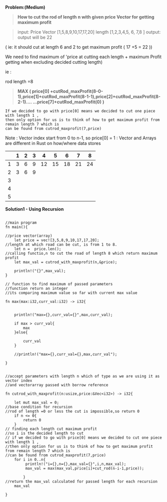 **Problem:(Medium)**

>**How to cut the rod of length n with given price Vector for getting maximum profit**

> input: Price Vector [1,5,8,9,10,17,17,20]
         length       [1,2,3,4,5,  6, 7,8 ]
 > output: output will be 22 
 
 ( ie: it should cut at length 6 and 2 to get maximum profit ( 17 +5 = 22 ))



We need to find maximum of 'price at cutting each length + maximum Profit getting when excluding decided cutting length) 

ie : 

rod length =8 

> **MAX ( price[0] +cutRod_maxProfit(8-0-1),price[1]+cutRod_maxProfit(8-1-1),price[2]+cutRod_maxProfit(8-2-1)....
        ...price[7]+cutRod_maxProfit(0) )**
```	
If we decided to go with price[0] means we decided to cut one piece with length 1 ,
then only option for us is to think of how to get maximum profit from remain length 7 which is 
can be found from cutrod_maxprofit(7,price) 
```
Note : Vector index start from 0 to n-1, so price[0] = 1
     : Vector and Arrays are different in Rust on how/where data stores
	

            
 |    | 1  | 2 |  3  | 4  | 5  | 6  |  7|  8|
 |----|----|----|----|----|----|----|---|---|
 |  1 | 3  | 6 | 9  | 12 | 15 | 18 | 21 | 24|
 |  2 | 3 | 6  | 9  |  |
 |  3 |  |  |  |  |  |
 |  4 |  |  |  |  |  |
 |  5 |  |  |  |  |  | 
 
 
 
 

**Solution1 - Using Recursion**

```
 
//main program
fn main(){

//price vector(array) 
	let price = vec![3,5,8,9,10,17,17,20];
//length at which road can be cut, is from 1 to 8.
	let n =  price.len();
//calling functio,n to cut the road of length 8 which return maximum profit 
	let max_val = cutrod_with_maxprofit(n,&price);
	
	println!("{}",max_val);
}

// function to find maximum of passed parameters
//function return an integer
//its comparing maximum value so far with current max value

fn max(max:i32,curr_val:i32) -> i32{


	println!("max={},curr_val={}",max,curr_val);
	
	if max > curr_val{
		max
	}else{

		curr_val
	}

	//println!("max={},curr_val={},max,curr_val");

}


//accept parameters with length n which of type as we are using it as vector index
//and vectorarray passed with borrow reference

fn cutrod_with_maxprofit(n:usize,price:&Vec<i32>) -> i32{	

	let mut max_val = 0;
//base condition for recursion	
//rod of length =0 or less the cut is impossible,so return 0
	if n <= 0{
		return 0
	}
// finding each length cut maximum profit
//so i is the decided length to cut
// if we decided to go with price[0] means we decided to cut one piece with length 1 ,
//then only option for us is to think of how to get maximum profit from remain length 7 which is 
//can be found from cutrod_maxprofit(7,price) 
	for i in 0..n{
		 println!("i={},n={},max_val={}",i,n,max_val);
		 max_val = max(max_val,price[i]+cut_rod(n-i-1,price));

		}
//return the max_val calculated for passed length for each recursion
	max_val

}



 
 
```
